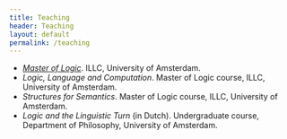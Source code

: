 ```yaml
---
title: Teaching
header: Teaching
layout: default
permalink: /teaching
---
```


<ul>
  <li class="article"><i><a href="https://msclogic.illc.uva.nl">Master of Logic</a></i>.   ILLC, University of Amsterdam.</li>
  <li class="article"><i>Logic, Language and Computation</i>. Master of Logic course, ILLC, University of Amsterdam. </li>
  <li class="article"><i>Structures for Semantics</i>. Master of Logic course, ILLC, University of Amsterdam. </li>
  <li class="article"><i>Logic and the Linguistic Turn</i> (in Dutch). Undergraduate course, Department of Philosophy, University of Amsterdam.</li>
</ul>

